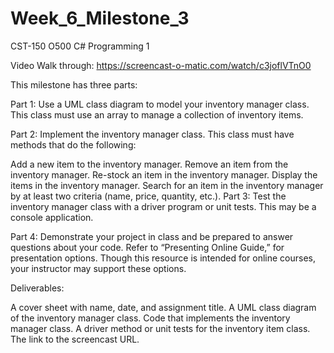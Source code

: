 # Week_6_Milestone_3
CST-150 O500
C# Programming 1

Video Walk through: https://screencast-o-matic.com/watch/c3joflVTnO0

This milestone has three parts:

Part 1: Use a UML class diagram to model your inventory manager class. This class must use an array to manage a collection of inventory items.

Part 2: Implement the inventory manager class. This class must have methods that do the following:

Add a new item to the inventory manager.
Remove an item from the inventory manager.
Re-stock an item in the inventory manager.
Display the items in the inventory manager.
Search for an item in the inventory manager by at least two criteria (name, price, quantity, etc.).
Part 3: Test the inventory manager class with a driver program or unit tests. This may be a console application.

Part 4: Demonstrate your project in class and be prepared to answer questions about your code. Refer to “Presenting Online Guide,” for presentation options. Though this resource is intended for online courses, your instructor may support these options.

Deliverables:

A cover sheet with name, date, and assignment title.
A UML class diagram of the inventory manager class.
Code that implements the inventory manager class.
A driver method or unit tests for the inventory item class.
The link to the screencast URL.

